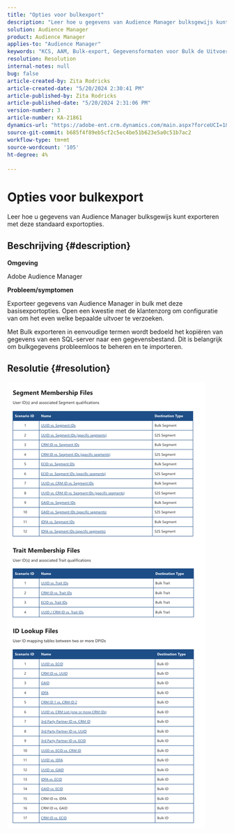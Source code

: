 ```yaml
---
title: "Opties voor bulkexport"
description: "Leer hoe u gegevens van Audience Manager bulksgewijs kunt exporteren met deze standaard exportopties."
solution: Audience Manager
product: Audience Manager
applies-to: "Audience Manager"
keywords: "KCS, AAM, Bulk-export, Gegevensformaten voor Bulk de Uitvoer, S3"
resolution: Resolution
internal-notes: null
bug: false
article-created-by: Zita Rodricks
article-created-date: "5/20/2024 2:30:41 PM"
article-published-by: Zita Rodricks
article-published-date: "5/20/2024 2:31:06 PM"
version-number: 3
article-number: KA-21861
dynamics-url: "https://adobe-ent.crm.dynamics.com/main.aspx?forceUCI=1&pagetype=entityrecord&etn=knowledgearticle&id=ae9caa87-b516-ef11-9f8a-6045bd006b25"
source-git-commit: b685f4f89eb5cf2c5ec4be51b623e5a0c51b7ac2
workflow-type: tm+mt
source-wordcount: '105'
ht-degree: 4%

---
```


# Opties voor bulkexport


Leer hoe u gegevens van Audience Manager bulksgewijs kunt exporteren met deze standaard exportopties.

## Beschrijving {#description}


<b>Omgeving </b>

Adobe Audience Manager

<b>Probleem/symptomen</b>

Exporteer gegevens van Audience Manager in bulk met deze basisexportopties. Open een kwestie met de klantenzorg om configuratie van om het even welke bepaalde uitvoer te verzoeken.

Met Bulk exporteren in eenvoudige termen wordt bedoeld het kopiëren van gegevens van een SQL-server naar een gegevensbestand. Dit is belangrijk om bulkgegevens probleemloos te beheren en te importeren.


## Resolutie {#resolution}


![](assets/2c0f443a-d2d7-ed11-a7c7-6045bd006268.png)
